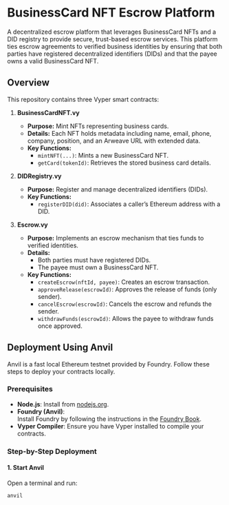 # BusinessCard NFT Escrow Platform

A decentralized escrow platform that leverages BusinessCard NFTs and a DID registry to provide secure, trust-based escrow services. This platform ties escrow agreements to verified business identities by ensuring that both parties have registered decentralized identifiers (DIDs) and that the payee owns a valid BusinessCard NFT.

## Overview

This repository contains three Vyper smart contracts:

1. **BusinessCardNFT.vy**  
   - **Purpose:** Mint NFTs representing business cards.  
   - **Details:** Each NFT holds metadata including name, email, phone, company, position, and an Arweave URL with extended data.
   - **Key Functions:**
     - `mintNFT(...)`: Mints a new BusinessCard NFT.
     - `getCard(tokenId)`: Retrieves the stored business card details.

2. **DIDRegistry.vy**  
   - **Purpose:** Register and manage decentralized identifiers (DIDs).
   - **Key Functions:**
     - `registerDID(did)`: Associates a caller’s Ethereum address with a DID.

3. **Escrow.vy**  
   - **Purpose:** Implements an escrow mechanism that ties funds to verified identities.
   - **Details:**  
     - Both parties must have registered DIDs.
     - The payee must own a BusinessCard NFT.
   - **Key Functions:**
     - `createEscrow(nftId, payee)`: Creates an escrow transaction.
     - `approveRelease(escrowId)`: Approves the release of funds (only sender).
     - `cancelEscrow(escrowId)`: Cancels the escrow and refunds the sender.
     - `withdrawFunds(escrowId)`: Allows the payee to withdraw funds once approved.

## Deployment Using Anvil

Anvil is a fast local Ethereum testnet provided by Foundry. Follow these steps to deploy your contracts locally.

### Prerequisites

- **Node.js**: Install from [nodejs.org](https://nodejs.org).
- **Foundry (Anvil)**:  
  Install Foundry by following the instructions in the [Foundry Book](https://book.getfoundry.sh/getting-started/installation).
- **Vyper Compiler**: Ensure you have Vyper installed to compile your contracts.

### Step-by-Step Deployment

#### 1. Start Anvil

Open a terminal and run:
```bash
anvil
